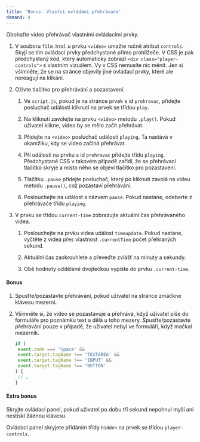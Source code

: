 ```yaml
---
title: 'Bonus: Vlastní ovládání přehrávače'
demand: 4
---
```


Obohaťte video přehrávač vlastními ovládacími prvky.

1. V souboru `film.html` u prvku `<video>` umažte ručně atribut `controls`. Skyjí se tím ovládací prvky předchystané přímo prohlížeče. V CSS je pak předchystaný kód, který automaticky zobrazí `<div class="player-controls">` s vlastním vizuálem. Vy v CSS nemusíte nic měnit. Jen si všimněte, že se na stránce objevily jiné ovládací prvky, které ale nereagují na klikání.

1. Oživte tlačítko pro přehrávání a pozastavení.

   1. Ve `script.js`, pokud je na stránce prvek s id `prehravac`, přidejte posluchač události kliknutí na prvek se třídou `play`.

   1. Na kliknutí zavolejte na prvku `<video>` metodu `.play()`. Pokud uživatel klikne, video by se mělo začít přehrávat.

   1. Přidejte na `<video>` posluchač události `playing`. Ta nastává v okamžiku, kdy se video začíná přehrávat.

   1. Při události na prvku s id `prehravac` přidejte třídu `playing`. Předchystané CSS v takovém případě zařídí, že se přehrávací tlačítko skryje a místo něho se objeví tlačítko pro pozastavení.

   1. Tlačítku `.pause` přidejte posluchač, který po kliknutí zavolá na videu metodu `.pause()`, což pozastaví přehrávání.

   1. Poslouchejte na událost s názvem `pause`. Pokud nastane, odeberte z přehrávače třídu `playing`.

1. V prvku se třídou `current-time` zobrazujte aktuální čas přehrávaného videa.

   1. Poslouchejte na prvku videa událost `timeupdate`. Pokud nastane, vyčtěte z videa přes vlastnost `.currentTime` počet přehraných sekund.

   1. Aktuální čas zaokrouhlete a převeďte zvlášť na minuty a sekundy.

   1. Obě hodnoty oddělené dvojtečkou vypište do prvku `.current-time`.

#### Bonus

1. Spusťte/pozastavte přehrávání, pokud uživatel na stránce zmáčkne klávesu mezerní.

1. Všimněte si, že video se pozastavuje a přehrává, když uživatel píše do formuláře pro poznámku text a dělá u toho mezery. Spusťte/pozastavte přehrávání pouze v případě, že uživatel nebyl ve formuláři, když mačkal mezerník.

   ```js
   if (
   	event.code === 'Space' &&
   	event.target.tagName !== 'TEXTAREA' &&
   	event.target.tagName !== 'INPUT' &&
   	event.target.tagName !== 'BUTTON'
   ) {
   	// …
   }
   ```

#### Extra bonus

Skryjte ovládací panel, pokud uživatel po dobu tří sekund nepohnul myší ani nestiskl žádnou klávesu.

Ovládací panel skryjete přidáním třídy `hidden` na prvek se třídou `player-controls`.
